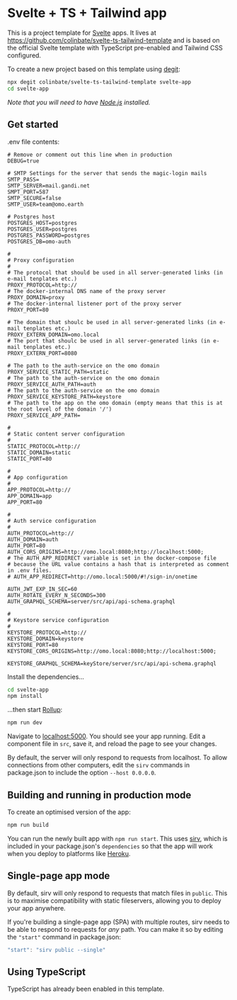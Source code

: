 # Svelte + TS + Tailwind app

This is a project template for [Svelte](https://svelte.dev) apps. It lives at https://github.com/colinbate/svelte-ts-tailwind-template and is based on the official Svelte template with TypeScript pre-enabled and Tailwind CSS configured.

To create a new project based on this template using [degit](https://github.com/Rich-Harris/degit):

```bash
npx degit colinbate/svelte-ts-tailwind-template svelte-app
cd svelte-app
```

*Note that you will need to have [Node.js](https://nodejs.org) installed.*

## Get started
.env file contents:
```
# Remove or comment out this line when in production
DEBUG=true

# SMTP Settings for the server that sends the magic-login mails
SMTP_PASS=
SMTP_SERVER=mail.gandi.net
SMPT_PORT=587
SMTP_SECURE=false
SMTP_USER=team@omo.earth

# Postgres host
POSTGRES_HOST=postgres
POSTGRES_USER=postgres
POSTGRES_PASSWORD=postgres
POSTGRES_DB=omo-auth

#
# Proxy configuration
#
# The protocol that should be used in all server-generated links (in e-mail tenplates etc.)
PROXY_PROTOCOL=http://
# The docker-internal DNS name of the proxy server
PROXY_DOMAIN=proxy
# The docker-internal listener port of the proxy server
PROXY_PORT=80

# The domain that shoulc be used in all server-generated links (in e-mail tenplates etc.)
PROXY_EXTERN_DOMAIN=omo.local
# The port that shoulc be used in all server-generated links (in e-mail tenplates etc.)
PROXY_EXTERN_PORT=8080

# The path to the auth-service on the omo domain
PROXY_SERVICE_STATIC_PATH=static
# The path to the auth-service on the omo domain
PROXY_SERVICE_AUTH_PATH=auth
# The path to the auth-service on the omo domain
PROXY_SERVICE_KEYSTORE_PATH=keystore
# The path to the app on the omo domain (empty means that this is at the root level of the domain '/')
PROXY_SERVICE_APP_PATH=

#
# Static content server configuration
#
STATIC_PROTOCOL=http://
STATIC_DOMAIN=static
STATIC_PORT=80

#
# App configuration
#
APP_PROTOCOL=http://
APP_DOMAIN=app
APP_PORT=80

#
# Auth service configuration
#
AUTH_PROTOCOL=http://
AUTH_DOMAIN=auth
AUTH_PORT=80
AUTH_CORS_ORIGINS=http://omo.local:8080;http://localhost:5000;
# The AUTH_APP_REDIRECT variable is set in the docker-compose file
# because the URL value contains a hash that is interpreted as comment in .env files.
# AUTH_APP_REDIRECT=http://omo.local:5000/#!/sign-in/onetime

AUTH_JWT_EXP_IN_SEC=60
AUTH_ROTATE_EVERY_N_SECONDS=300
AUTH_GRAPHQL_SCHEMA=server/src/api/api-schema.graphql

#
# Keystore service configuration
#
KEYSTORE_PROTOCOL=http://
KEYSTORE_DOMAIN=keystore
KEYSTORE_PORT=80
KEYSTORE_CORS_ORIGINS=http://omo.local:8080;http://localhost:5000;

KEYSTORE_GRAPHQL_SCHEMA=keyStore/server/src/api/api-schema.graphql
```



Install the dependencies...

```bash
cd svelte-app
npm install
```

...then start [Rollup](https://rollupjs.org):

```bash
npm run dev
```

Navigate to [localhost:5000](http://localhost:5000). You should see your app running. Edit a component file in `src`, save it, and reload the page to see your changes.

By default, the server will only respond to requests from localhost. To allow connections from other computers, edit the `sirv` commands in package.json to include the option `--host 0.0.0.0`.


## Building and running in production mode

To create an optimised version of the app:

```bash
npm run build
```

You can run the newly built app with `npm run start`. This uses [sirv](https://github.com/lukeed/sirv), which is included in your package.json's `dependencies` so that the app will work when you deploy to platforms like [Heroku](https://heroku.com).


## Single-page app mode

By default, sirv will only respond to requests that match files in `public`. This is to maximise compatibility with static fileservers, allowing you to deploy your app anywhere.

If you're building a single-page app (SPA) with multiple routes, sirv needs to be able to respond to requests for *any* path. You can make it so by editing the `"start"` command in package.json:

```js
"start": "sirv public --single"
```

## Using TypeScript

TypeScript has already been enabled in this template.

